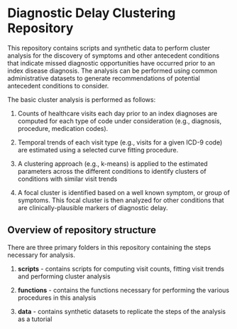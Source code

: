 Diagnostic Delay Clustering Repository
================

This repository contains scripts and synthetic data to perform cluster
analysis for the discovery of symptoms and other antecedent conditions
that indicate missed diagnostic opportunities have occurred prior to an
index disease diagnosis. The analysis can be performed using common
administrative datasets to generate recommendations of potential
antecedent conditions to consider.

The basic cluster analysis is performed as follows:

1.  Counts of healthcare visits each day prior to an index diagnoses are
    computed for each type of code under consideration (e.g., diagnosis,
    procedure, medication codes).

2.  Temporal trends of each visit type (e.g., visits for a given ICD-9
    code) are estimated using a selected curve fitting procedure.

3.  A clustering approach (e.g., k-means) is applied to the estimated
    parameters across the different conditions to identify clusters of
    conditions with similar visit trends

4.  A focal cluster is identified based on a well known symptom, or
    group of symptoms. This focal cluster is then analyzed for other
    conditions that are clinically-plausible markers of diagnostic
    delay.

## Overview of repository structure

There are three primary folders in this repository containing the steps
necessary for analysis.

1.  **scripts** - contains scripts for computing visit counts, fitting
    visit trends and performing cluster analysis

2.  **functions** - contains the functions necessary for performing the
    various procedures in this analysis

3.  **data** - contains synthetic datasets to replicate the steps of the
    analysis as a tutorial
